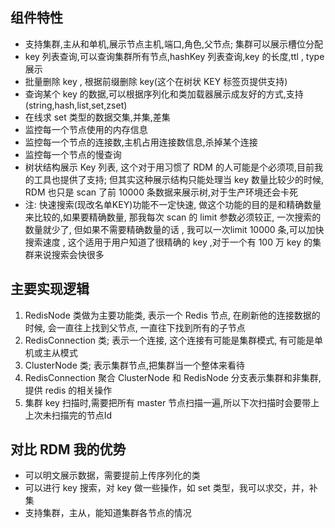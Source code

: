 ## 组件特性

* 支持集群,主从和单机,展示节点主机,端口,角色,父节点; 集群可以展示槽位分配 
* key 列表查询,可以查询集群所有节点,hashKey 列表查询,key 的长度,ttl , type 展示
* 批量删除 key , 根据前缀删除 key(这个在树状 KEY 标签页提供支持)
* 查询某个 key 的数据,可以根据序列化和类加载器展示成友好的方式,支持(string,hash,list,set,zset)
* 在线求 set 类型的数据交集,并集,差集
* 监控每一个节点使用的内存信息
* 监控每一个节点的连接数,主机占用连接数信息,杀掉某个连接
* 监控每一个节点的慢查询
* 树状结构展示 Key 列表, 这个对于用习惯了 RDM 的人可能是个必须项,目前我的工具也提供了支持; 但其实这种展示结构只能处理当 key 数量比较少的时候, RDM 也只是 scan 了前 10000 条数据来展示树,对于生产环境还会卡死
* 注: 快速搜索(现改名单KEY)功能不一定快速, 做这个功能的目的是和精确数量来比较的,如果要精确数量, 那我每次 scan 的 limit 参数必须较正, 一次搜索的数量就少了, 但如果不需要精确数量的话 , 我可以一次limit 10000 条,可以加快搜索速度 , 这个适用于用户知道了很精确的 key ,对于一个有 100 万 key 的集群来说搜索会快很多

## 主要实现逻辑

1. RedisNode 类做为主要功能类, 表示一个 Redis 节点, 在刷新他的连接数据的时候, 会一直往上找到父节点, 一直往下找到所有的子节点
2. RedisConnection 类; 表示一个连接, 这个连接有可能是集群模式, 有可能是单机或主从模式
3. ClusterNode 类; 表示集群节点,把集群当一个整体来看待
4. RedisConnection 聚合 ClusterNode 和 RedisNode 分支表示集群和非集群,提供 redis 的相关操作
5. 集群 key 扫描时,需要把所有 master 节点扫描一遍,所以下次扫描时会要带上上次未扫描完的节点Id 

## 对比 RDM 我的优势

* 可以明文展示数据，需要提前上传序列化的类 
* 可以进行 key 搜索，对 key 做一些操作，如 set 类型，我可以求交，并，补集 
* 支持集群，主从，能知道集群各节点的情况